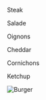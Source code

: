 Steak

Salade

Oignons

Cheddar

Cornichons

Ketchup

![Burger](Desktop/Git2iAcademy/sandwich/burger)